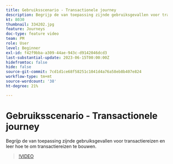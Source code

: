 ```yaml
---
title: Gebruiksscenario - Transactionele journey
description: Begrijp de van toepassing zijnde gebruiksgevallen voor transactiereizen en leer hoe te om transactiereizen te bouwen.
kt: 8030
thumbnail: 334202.jpg
feature: Journeys
doc-type: feature video
team: PM
role: User
level: Beginner
exl-id: f42f9bba-a309-44ae-943c-d9142046dcd3
last-substantial-update: 2023-06-15T00:00:00Z
hidefromtoc: false
hide: false
source-git-commit: 7cd1d1ce68f58251c1041d4a76a58eb8b407e824
workflow-type: tm+mt
source-wordcount: '38'
ht-degree: 21%

---
```


# Gebruiksscenario - Transactionele journey

Begrijp de van toepassing zijnde gebruiksgevallen voor transactiereizen en leer hoe te om transactiereizen te bouwen.

>[!VIDEO](https://video.tv.adobe.com/v/334202?quality=12&learn=on)
